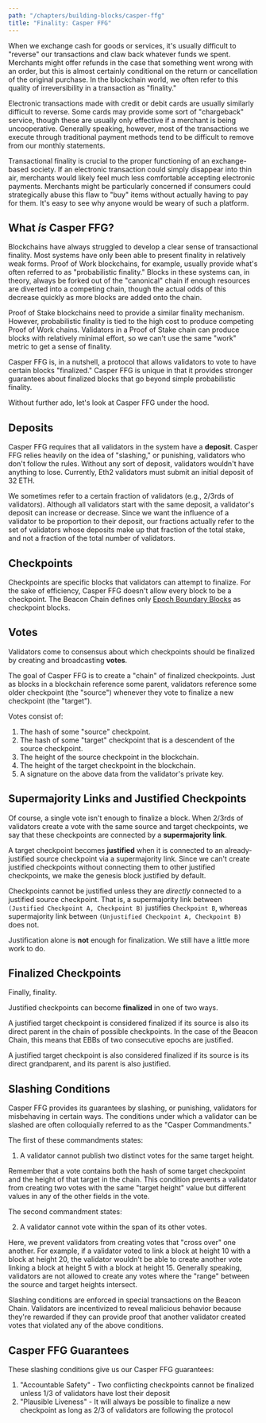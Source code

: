 ```yaml
---
path: "/chapters/building-blocks/casper-ffg"
title: "Finality: Casper FFG"
---
```


When we exchange cash for goods or services, it's usually difficult to "reverse" our transactions and claw back whatever funds we spent. Merchants might offer refunds in the case that something went wrong with an order, but this is almost certainly conditional on the return or cancellation of the original purchase. In the blockchain world, we often refer to this quality of irreversibility in a transaction as "finality."

Electronic transactions made with credit or debit cards are usually similarly difficult to reverse. Some cards may provide some sort of "chargeback" service, though these are usually only effective if a merchant is being uncooperative. Generally speaking, however, most of the transactions we execute through traditional payment methods tend to be difficult to remove from our monthly statements.

Transactional finality is crucial to the proper functioning of an exchange-based society. If an electronic transaction could simply disappear into thin air, merchants would likely feel much less comfortable accepting electronic payments. Merchants might be particularly concerned if consumers could strategically abuse this flaw to "buy" items without actually having to pay for them. It's easy to see why anyone would be weary of such a platform.

## What *is* Casper FFG?
Blockchains have always struggled to develop a clear sense of transactional finality. Most systems have only been able to present finality in relatively weak forms. Proof of Work blockchains, for example, usually provide what's often referred to as "probabilistic finality." Blocks in these systems can, in theory, always be forked out of the "canonical" chain if enough resources are diverted into a competing chain, though the actual odds of this decrease quickly as more blocks are added onto the chain.

Proof of Stake blockchains need to provide a similar finality mechanism. However, probabilistic finality is tied to the high cost to produce competing Proof of Work chains. Validators in a Proof of Stake chain can produce blocks with relatively minimal effort, so we can't use the same "work" metric to get a sense of finality.

Casper FFG is, in a nutshell, a protocol that allows validators to vote to have certain blocks "finalized." Casper FFG is unique in that it provides stronger guarantees about finalized blocks that go beyond simple probabilistic finality.

Without further ado, let's look at Casper FFG under the hood.

## Deposits
Casper FFG requires that all validators in the system have a **deposit**. Casper FFG relies heavily on the idea of "slashing," or punishing, validators who don't follow the rules. Without any sort of deposit, validators wouldn't have anything to lose. Currently, Eth2 validators must submit an initial deposit of 32 ETH. 

We sometimes refer to a certain fraction of validators (e.g., 2/3rds of validators). Although all validators start with the same deposit, a validator's deposit can increase or decrease. Since we want the influence of a validator to be proportion to their deposit, our fractions actually refer to the set of validators whose deposits make up that fraction of the total stake, and not a fraction of the total number of validators. 

## Checkpoints
Checkpoints are specific blocks that validators can attempt to finalize. For the sake of efficiency, Casper FFG doesn't allow every block to be a checkpoint. The Beacon Chain defines only [Epoch Boundary Blocks](/chapters/phase-0/blocks-slots-and-epochs#epoch-boundary-blocks) as checkpoint blocks.

## Votes
Validators come to consensus about which checkpoints should be finalized by creating and broadcasting **votes**.

The goal of Casper FFG is to create a "chain" of finalized checkpoints. Just as blocks in a blockchain reference some parent, validators reference some older checkpoint (the "source") whenever they vote to finalize a new checkpoint (the "target").

Votes consist of:

1. The hash of some "source" checkpoint.
2. The hash of some "target" checkpoint that is a descendent of the source checkpoint.
3. The height of the source checkpoint in the blockchain.
4. The height of the target checkpoint in the blockchain.
5. A signature on the above data from the validator's private key.

## Supermajority Links and Justified Checkpoints
Of course, a single vote isn't enough to finalize a block. When 2/3rds of validators create a vote with the same source and target checkpoints, we say that these checkpoints are connected by a **supermajority link**. 

A target checkpoint becomes **justified** when it is connected to an already-justified source checkpoint via a supermajority link. Since we can't create justified checkpoints without connecting them to other justified checkpoints, we make the genesis block justified by default.

Checkpoints cannot be justified unless they are *directly* connected to a justified source checkpoint. That is, a supermajority link between `(Justified Checkpoint A, Checkpoint B)` justifies `Checkpoint B`, whereas supermajority link between `(Unjustified Checkpoint A, Checkpoint B)` does not.

Justification alone is **not** enough for finalization. We still have a little more work to do.

## Finalized Checkpoints
Finally, finality.

Justified checkpoints can become **finalized** in one of two ways.

A justified target checkpoint is considered finalized if its source is also its direct parent in the chain of possible checkpoints. In the case of the Beacon Chain, this means that EBBs of two consecutive epochs are justified.

A justified target checkpoint is also considered finalized if its source is its direct grandparent, and its parent is also justified.

## Slashing Conditions
Casper FFG provides its guarantees by slashing, or punishing, validators for misbehaving in certain ways. The conditions under which a validator can be slashed are often colloquially referred to as the "Casper Commandments."

The first of these commandments states:

1. A validator cannot publish two distinct votes for the same target height.

Remember that a vote contains both the hash of some target checkpoint and the height of that target in the chain. This condition prevents a validator from creating two votes with the same "target height" value but different values in any of the other fields in the vote.

The second commandment states:

2. A validator cannot vote within the span of its other votes.

Here, we prevent validators from creating votes that "cross over" one another. For example, if a validator voted to link a block at height 10 with a block at height 20, the validator wouldn't be able to create another vote linking a block at height 5 with a block at height 15. Generally speaking, validators are not allowed to create any votes where the "range" between the source and target heights intersect.

Slashing conditions are enforced in special transactions on the Beacon Chain. Validators are incentivized to reveal malicious behavior because they're rewarded if they can provide proof that another validator created votes that violated any of the above conditions.

## Casper FFG Guarantees
These slashing conditions give us our Casper FFG guarantees:

1. "Accountable Safety" - Two conflicting checkpoints cannot be finalized unless 1/3 of validators have lost their deposit
2. "Plausible Liveness" - It will always be possible to finalize a new checkpoint as long as 2/3 of validators are following the protocol

